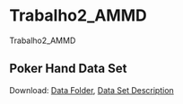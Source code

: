 # Trabalho2_AMMD
Trabalho2_AMMD

## Poker Hand Data Set 
Download: [Data Folder](https://archive.ics.uci.edu/ml/machine-learning-databases/poker/), [Data Set Description](https://archive.ics.uci.edu/ml/datasets/Poker+Hand)
